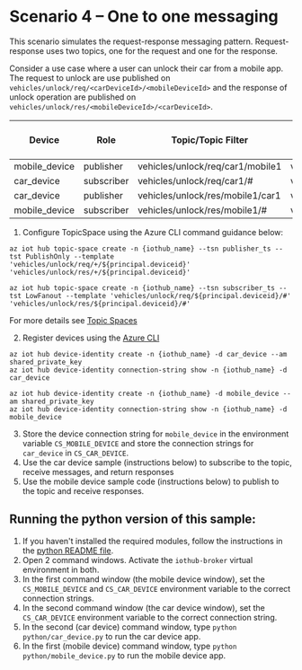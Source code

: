 # Scenario 4 – One to one messaging 

This scenario simulates the request-response messaging pattern. Request-response uses two topics, one for the request and one for the response. 

Consider a use case where a user can unlock their car from a mobile app. The request to unlock are use published on `vehicles/unlock/req/<carDeviceId>/<mobileDeviceId>` and the response of unlock operation are published on `vehicles/unlock/res/<mobileDeviceId>/<carDeviceId>`.

| Device | Role| Topic/Topic Filter | Topic Template | Topic Space Type
| -------- | --------------- |---------- |---------- |---------- |
| mobile_device | publisher | vehicles/unlock/req/car1/mobile1  | vehicles/unlock/req/+/${principal.deviceid}  | PublishOnly|
| car_device | subscriber | vehicles/unlock/req/car1/# | vehicles/unlock/req/${principal.deviceid}/# | LowFanout|
| car_device | publisher | vehicles/unlock/res/mobile1/car1 | vehicles/unlock/res/+/${principal.deviceid} | PublishOnly|
| mobile_device | subscriber | vehicles/unlock/res/mobile1/#  | vehicles/unlock/res/${principal.deviceid}/#  | LowFanout |

1. Configure TopicSpace using the Azure CLI command guidance below:

 ```azurecli
az iot hub topic-space create -n {iothub_name} --tsn publisher_ts --tst PublishOnly --template 'vehicles/unlock/req/+/${principal.deviceid}' 'vehicles/unlock/res/+/${principal.deviceid}'

az iot hub topic-space create -n {iothub_name} --tsn subscriber_ts --tst LowFanout --template 'vehicles/unlock/req/${principal.deviceid}/#' 'vehicles/unlock/res/${principal.deviceid}/#'
```

  For more details see [Topic Spaces](https://github.com/Azure/IoTHubMQTTBrokerPreviewSamples#topic-spaces)

2. Register devices using the [Azure CLI](https://docs.microsoft.com/cli/azure/iot/hub/device-identity?view=azure-cli-latest#az_iot_hub_device_identity_create)

```azure cli
az iot hub device-identity create -n {iothub_name} -d car_device --am shared_private_key
az iot hub device-identity connection-string show -n {iothub_name} -d car_device

az iot hub device-identity create -n {iothub_name} -d mobile_device --am shared_private_key
az iot hub device-identity connection-string show -n {iothub_name} -d mobile_device
```

3. Store the device connection string for `mobile_device` in the environment variable `CS_MOBILE_DEVICE` and store the connection strings for `car_device` in `CS_CAR_DEVICE`.
4. Use the car device sample (instructions below) to subscribe to the topic, receive messages, and return responses
5. Use the mobile device sample code (instructions below) to publish to the topic and receive responses.


## Running the python version of this sample:

1. If you haven't installed the required modules, follow the instructions in the [python README file](../python/README.md).
2. Open 2 command windows.  Activate the `iothub-broker` virtual environment in both.
3. In the first command window (the mobile device window), set the `CS_MOBILE_DEVICE` and `CS_CAR_DEVICE`  environment variable to the correct connection strings.
4. In the second command window (the car device window), set the `CS_CAR_DEVICE` environment variable to the correct connection string.
5. In the second (car device) command window, type `python python/car_device.py` to run the car device app.
6. In the first (mobile device) command window, type `python python/mobile_device.py` to run the mobile device app.


